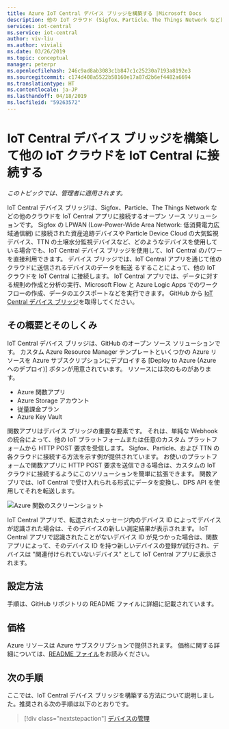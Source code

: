 ```yaml
---
title: Azure IoT Central デバイス ブリッジを構築する |Microsoft Docs
description: 他の IoT クラウド (Sigfox、Particle、The Things Network など) を IoT Central アプリに接続するための IoT Central デバイス ブリッジを構築します。
services: iot-central
ms.service: iot-central
author: viv-liu
ms.author: viviali
ms.date: 03/26/2019
ms.topic: conceptual
manager: peterpr
ms.openlocfilehash: 246c9ad8ab3083c1b847c1c25230a7193a8192e3
ms.sourcegitcommit: c174d408a5522b58160e17a87d2b6ef4482a6694
ms.translationtype: HT
ms.contentlocale: ja-JP
ms.lasthandoff: 04/18/2019
ms.locfileid: "59263572"
---
```

# <a name="build-the-iot-central-device-bridge-to-connect-other-iot-clouds-to-iot-central"></a>IoT Central デバイス ブリッジを構築して他の IoT クラウドを IoT Central に接続する

*このトピックでは、管理者に適用されます。*

IoT Central デバイス ブリッジは、Sigfox、Particle、The Things Network などの他のクラウドを IoT Central アプリに接続するオープン ソース ソリューションです。 Sigfox の LPWAN (Low-Power-Wide Area Network: 低消費電力広域通信網) に接続された資産追跡デバイスや Particle Device Cloud の大気監視デバイス、TTN の土壌水分監視デバイスなど、どのようなデバイスを使用している場合でも、IoT Central デバイス ブリッジを使用して、IoT Central のパワーを直接利用できます。 デバイス ブリッジでは、IoT Central アプリを通じて他のクラウドに送信されるデバイスのデータを転送 るすることによって、他の IoT クラウドを IoT Central に接続します。 IoT Central アプリでは、データに対する規則の作成と分析の実行、Microsoft Flow と Azure Logic Apps でのワークフローの作成、データのエクスポートなどを実行できます。 GitHub から [IoT Central デバイス ブリッジ](https://aka.ms/iotcentralgithubdevicebridge)を取得してください。

## <a name="what-is-it-and-how-does-it-work"></a>その概要とそのしくみ
IoT Central デバイス ブリッジは、GitHub のオープン ソース ソリューションです。 カスタム Azure Resource Manager テンプレートといくつかの Azure リソースを Azure サブスクリプションにデプロイする [Deploy to Azure (Azure へのデプロイ)] ボタンが用意されています。 リソースには次のものがあります。
-   Azure 関数アプリ
-   Azure Storage アカウント
-   従量課金プラン
-   Azure Key Vault

関数アプリはデバイス ブリッジの重要な要素です。 それは、単純な Webhook の統合によって、他の IoT プラットフォームまたは任意のカスタム プラットフォームから HTTP POST 要求を受信します。 Sigfox、Particle、および TTN の各クラウドに接続する方法を示す例が提供されています。 お使いのプラットフォームで関数アプリに HTTP POST 要求を送信できる場合は、カスタムの IoT クラウドに接続するようにこのソリューションを簡単に拡張できます。
関数アプリでは、IoT Central で受け入れられる形式にデータを変換し、DPS API を使用してそれを転送します。

![Azure 関数のスクリーンショット](media/howto-build-iotc-device-bridge/azfunctions.png)

IoT Central アプリで、転送されたメッセージ内のデバイス ID によってデバイスが認識された場合は、そのデバイスの新しい測定結果が表示されます。 IoT Central アプリで認識されたことがないデバイス ID が見つかった場合は、関数アプリによって、そのデバイス ID を持つ新しいデバイスの登録が試行され、デバイスは "関連付けられていないデバイス" として IoT Central アプリに表示されます。 

## <a name="how-do-i-set-it-up"></a>設定方法
手順は、GitHub リポジトリの README ファイルに詳細に記載されています。 

## <a name="pricing"></a>価格
Azure リソースは Azure サブスクリプションで提供されます。 価格に関する詳細については、[README ファイル](https://aka.ms/iotcentralgithubdevicebridge)をお読みください。

## <a name="next-steps"></a>次の手順
ここでは、IoT Central デバイス ブリッジを構築する方法について説明しました。推奨される次の手順は以下のとおりです。

> [!div class="nextstepaction"]
> [デバイスの管理](howto-manage-devices.md)
